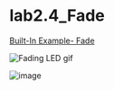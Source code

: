 # lab2.4_Fade

[Built-In Example- Fade](https://www.arduino.cc/en/Tutorial/BuiltInExamples/Fade)

![Fading LED gif](F9L0KY5JFMT9AQJ.gif)

![image](https://user-images.githubusercontent.com/33184844/111906532-2a5f5c80-8a0e-11eb-84d8-84b66a32fb7b.png)